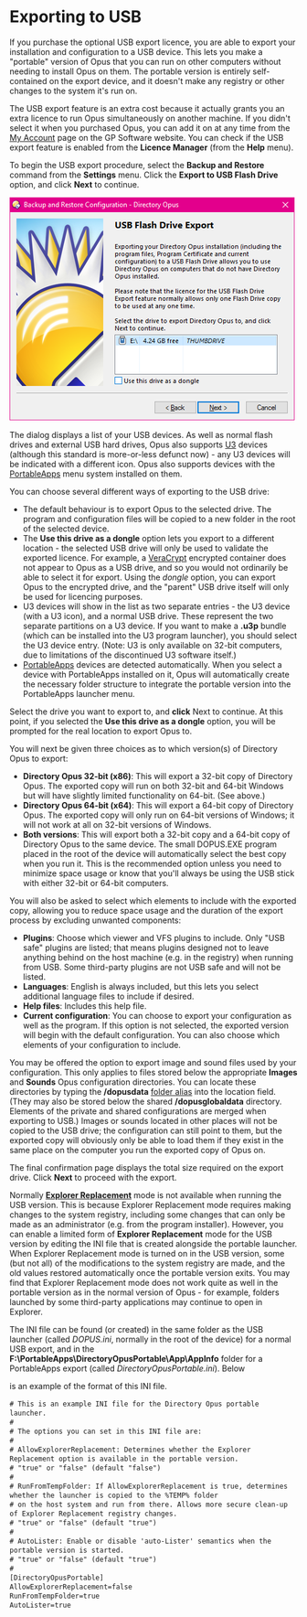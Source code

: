 # Exporting to USB

If you purchase the optional USB export licence, you are able to export your installation and configuration to a USB device. This lets you make a "portable" version of Opus that you can run on other computers without needing to install Opus on them. The portable version is entirely self-contained on the export device, and it doesn't make any registry or other changes to the system it's run on.

The USB export feature is an extra cost because it actually grants you an extra licence to run Opus simultaneously on another machine. If you didn't select it when you purchased Opus, you can add it on at any time from the [My Account](https://www.gpsoft.com.au/DScripts/licencemanager.asp) page on the GP Software website. You can check if the USB export feature is enabled from the **Licence Manager** (from the **Help** menu).

To begin the USB export procedure, select the **Backup and Restore** command from the **Settings** menu. Click the **Export to USB Flash Drive** option, and click **Next** to continue.

![](/Manual/images/media/usb_export.png)

The dialog displays a list of your USB devices. As well as normal flash drives and external USB hard drives, Opus also supports [U3](https://en.wikipedia.org/wiki/U3) devices (although this standard is more-or-less defunct now) - any U3 devices will be indicated with a different icon. Opus also supports devices with the [PortableApps](http://portableapps.com/) menu system installed on them.

You can choose several different ways of exporting to the USB drive:

- The default behaviour is to export Opus to the selected drive. The program and configuration files will be copied to a new folder in the root of the selected device.
- The **Use this drive as a dongle** option lets you export to a different location - the selected USB drive will only be used to validate the exported licence. For example, a [VeraCrypt](https://en.wikipedia.org/wiki/VeraCrypt) encrypted container does not appear to Opus as a USB drive, and so you would not ordinarily be able to select it for export. Using the *dongle* option, you can export Opus to the encrypted drive, and the "parent" USB drive itself will only be used for licencing purposes.
- U3 devices will show in the list as two separate entries - the U3 device (with a U3 icon), and a normal USB drive. These represent the two separate partitions on a U3 device. If you want to make a **.u3p** bundle (which can be installed into the U3 program launcher), you should select the U3 device entry. (Note: U3 is only available on 32-bit computers, due to limitations of the discontinued U3 software itself.)
- [PortableApps](http://portableapps.com) devices are detected automatically. When you select a device with PortableApps installed on it, Opus will automatically create the necessary folder structure to integrate the portable version into the PortableApps launcher menu.

Select the drive you want to export to, and **click** Next to continue. At this point, if you selected the **Use this drive as a dongle** option, you will be prompted for the real location to export Opus to.

You will next be given three choices as to which version(s) of Directory Opus to export:

- **Directory Opus 32-bit (x86)**: This will export a 32-bit copy of Directory Opus. The exported copy will run on both 32-bit and 64-bit Windows but will have slightly limited functionality on 64-bit. (See above.)
- **Directory Opus 64-bit (x64)**: This will export a 64-bit copy of Directory Opus. The exported copy will only run on 64-bit versions of Windows; it will not work at all on 32-bit versions of Windows.
- **Both versions**: This will export both a 32-bit copy and a 64-bit copy of Directory Opus to the same device. The small DOPUS.EXE program placed in the root of the device will automatically select the best copy when you run it. This is the recommended option unless you need to minimize space usage or know that you'll always be using the USB stick with either 32-bit or 64-bit computers.

You will also be asked to select which elements to include with the exported copy, allowing you to reduce space usage and the duration of the export process by excluding unwanted components:

- **Plugins**: Choose which viewer and VFS plugins to include. Only "USB safe" plugins are listed; that means plugins designed not to leave anything behind on the host machine (e.g. in the registry) when running from USB. Some third-party plugins are not USB safe and will not be listed.
- **Languages**: English is always included, but this lets you select additional language files to include if desired.
- **Help files**: Includes this help file.
- **Current configuration**: You can choose to export your configuration as well as the program. If this option is not selected, the exported version will begin with the default configuration. You can also choose which elements of your configuration to include.

You may be offered the option to export image and sound files used by your configuration. This only applies to files stored below the appropriate **Images** and **Sounds** Opus configuration directories. You can locate these directories by typing the **/dopusdata** [folder alias](/Manual/basic_concepts/the_lister/navigation/aliases.md) into the location field. (They may also be stored below the shared **/dopusglobaldata** directory. Elements of the private and shared configurations are merged when exporting to USB.) Images or sounds located in other places will not be copied to the USB drive; the configuration can still point to them, but the exported copy will obviously only be able to load them if they exist in the same place on the computer you run the exported copy of Opus on.

The final confirmation page displays the total size required on the export drive. Click **Next** to proceed with the export.

Normally **[Explorer Replacement](/Manual/basic_concepts/explorer_replacement.md)** mode is not available when running the USB version. This is because Explorer Replacement mode requires making changes to the system registry, including some changes that can only be made as an administrator (e.g. from the program installer). However, you can enable a limited form of **Explorer Replacement** mode for the USB version by editing the INI file that is created alongside the portable launcher. When Explorer Replacement mode is turned on in the USB version, some (but not all) of the modifications to the system registry are made, and the old values restored automatically once the portable version exits. You may find that Explorer Replacement mode does not work quite as well in the portable version as in the normal version of Opus - for example, folders launched by some third-party applications may continue to open in Explorer.

The INI file can be found (or created) in the same folder as the USB launcher (called *DOPUS.ini*, normally in the root of the device) for a normal USB export, and in the **F:\PortableApps\DirectoryOpusPortable\App\AppInfo** folder for a PortableApps export (called *DirectoryOpusPortable.ini*). Below

is an example of the format of this INI file.

    # This is an example INI file for the Directory Opus portable launcher.
    #
    # The options you can set in this INI file are:
    #
    # AllowExplorerReplacement: Determines whether the Explorer Replacement option is available in the portable version.
    # "true" or "false" (default "false")
    #
    # RunFromTempFolder: If AllowExplorerReplacement is true, determines whether the launcher is copied to the %TEMP% folder
    # on the host system and run from there. Allows more secure clean-up of Explorer Replacement registry changes.
    # "true" or "false" (default "true")
    #
    # AutoLister: Enable or disable 'auto-Lister' semantics when the portable version is started.
    # "true" or "false" (default "true")
    #
    [DirectoryOpusPortable]
    AllowExplorerReplacement=false
    RunFromTempFolder=true
    AutoLister=true
